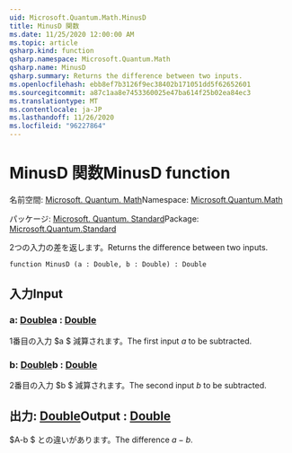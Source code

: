 ```yaml
---
uid: Microsoft.Quantum.Math.MinusD
title: MinusD 関数
ms.date: 11/25/2020 12:00:00 AM
ms.topic: article
qsharp.kind: function
qsharp.namespace: Microsoft.Quantum.Math
qsharp.name: MinusD
qsharp.summary: Returns the difference between two inputs.
ms.openlocfilehash: ebb8ef7b3126f9ec38402b171051dd5f62652601
ms.sourcegitcommit: a87c1aa8e7453360025e47ba614f25b02ea84ec3
ms.translationtype: MT
ms.contentlocale: ja-JP
ms.lasthandoff: 11/26/2020
ms.locfileid: "96227864"
---
```

# <a name="minusd-function"></a><span data-ttu-id="98074-102">MinusD 関数</span><span class="sxs-lookup"><span data-stu-id="98074-102">MinusD function</span></span>

<span data-ttu-id="98074-103">名前空間: [Microsoft. Quantum. Math](xref:Microsoft.Quantum.Math)</span><span class="sxs-lookup"><span data-stu-id="98074-103">Namespace: [Microsoft.Quantum.Math](xref:Microsoft.Quantum.Math)</span></span>

<span data-ttu-id="98074-104">パッケージ: [Microsoft. Quantum. Standard](https://nuget.org/packages/Microsoft.Quantum.Standard)</span><span class="sxs-lookup"><span data-stu-id="98074-104">Package: [Microsoft.Quantum.Standard](https://nuget.org/packages/Microsoft.Quantum.Standard)</span></span>


<span data-ttu-id="98074-105">2つの入力の差を返します。</span><span class="sxs-lookup"><span data-stu-id="98074-105">Returns the difference between two inputs.</span></span>

```qsharp
function MinusD (a : Double, b : Double) : Double
```


## <a name="input"></a><span data-ttu-id="98074-106">入力</span><span class="sxs-lookup"><span data-stu-id="98074-106">Input</span></span>

### <a name="a--double"></a><span data-ttu-id="98074-107">a: [Double](xref:microsoft.quantum.lang-ref.double)</span><span class="sxs-lookup"><span data-stu-id="98074-107">a : [Double](xref:microsoft.quantum.lang-ref.double)</span></span>

<span data-ttu-id="98074-108">1番目の入力 $a $ 減算されます。</span><span class="sxs-lookup"><span data-stu-id="98074-108">The first input $a$ to be subtracted.</span></span>


### <a name="b--double"></a><span data-ttu-id="98074-109">b: [Double](xref:microsoft.quantum.lang-ref.double)</span><span class="sxs-lookup"><span data-stu-id="98074-109">b : [Double](xref:microsoft.quantum.lang-ref.double)</span></span>

<span data-ttu-id="98074-110">2番目の入力 $b $ 減算されます。</span><span class="sxs-lookup"><span data-stu-id="98074-110">The second input $b$ to be subtracted.</span></span>



## <a name="output--double"></a><span data-ttu-id="98074-111">出力: [Double](xref:microsoft.quantum.lang-ref.double)</span><span class="sxs-lookup"><span data-stu-id="98074-111">Output : [Double](xref:microsoft.quantum.lang-ref.double)</span></span>

<span data-ttu-id="98074-112">$A-b $ との違いがあります。</span><span class="sxs-lookup"><span data-stu-id="98074-112">The difference $a - b$.</span></span>